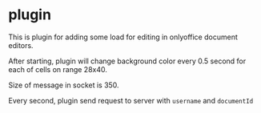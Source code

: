 # plugin

This is plugin for adding some load for editing in onlyoffice document editors.

After starting, plugin will change background color every 0.5 second for each of cells on range 28x40.

Size of message in socket is 350.

Every second, plugin send request to server with `username` and `documentId`

